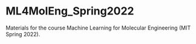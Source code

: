 # ML4MolEng_Spring2022
Materials for the course Machine Learning for Molecular Engineering (MIT Spring 2022). 
